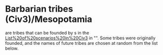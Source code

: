 # Barbarian tribes (Civ3)/Mesopotamia

 are tribes that can be founded by s in the [List%20of%20scenarios%20in%20Civ3](scenario) in "". Some tribes were originally founded, and the names of future tribes are chosen at random from the list below.